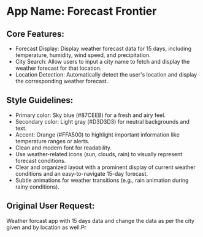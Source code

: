 # **App Name**: Forecast Frontier

## Core Features:

- Forecast Display: Display weather forecast data for 15 days, including temperature, humidity, wind speed, and precipitation.
- City Search: Allow users to input a city name to fetch and display the weather forecast for that location.
- Location Detection: Automatically detect the user's location and display the corresponding weather forecast.

## Style Guidelines:

- Primary color: Sky blue (#87CEEB) for a fresh and airy feel.
- Secondary color: Light gray (#D3D3D3) for neutral backgrounds and text.
- Accent: Orange (#FFA500) to highlight important information like temperature ranges or alerts.
- Clean and modern font for readability.
- Use weather-related icons (sun, clouds, rain) to visually represent forecast conditions.
- Clear and organized layout with a prominent display of current weather conditions and an easy-to-navigate 15-day forecast.
- Subtle animations for weather transitions (e.g., rain animation during rainy conditions).

## Original User Request:
Weather forcast app with 15 days data and change the data as per the city given and by location as well.Pr
  
